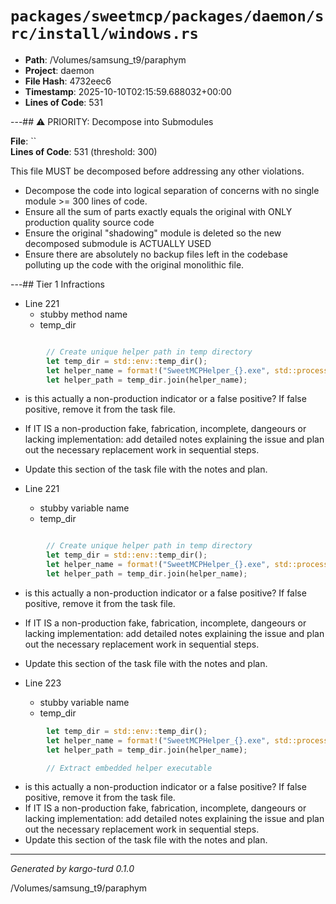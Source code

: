# `packages/sweetmcp/packages/daemon/src/install/windows.rs`

- **Path**: /Volumes/samsung_t9/paraphym
- **Project**: daemon
- **File Hash**: 4732eec6  
- **Timestamp**: 2025-10-10T02:15:59.688032+00:00  
- **Lines of Code**: 531

---## ⚠️ PRIORITY: Decompose into Submodules

**File**: ``  
**Lines of Code**: 531 (threshold: 300)

This file MUST be decomposed before addressing any other violations.

- Decompose the code into logical separation of concerns with no single module >= 300 lines of code. 
- Ensure all the sum of parts exactly equals the original with ONLY production quality source code
- Ensure the original "shadowing" module is deleted so the new decomposed submodule is ACTUALLY USED
- Ensure there are absolutely no backup files left in the codebase polluting up the code with the original monolithic file.

---## Tier 1 Infractions 


- Line 221
  - stubby method name
  - temp_dir

```rust

        // Create unique helper path in temp directory
        let temp_dir = std::env::temp_dir();
        let helper_name = format!("SweetMCPHelper_{}.exe", std::process::id());
        let helper_path = temp_dir.join(helper_name);
```

- is this actually a non-production indicator or a false positive? If false positive, remove it from the task file.
- If IT IS a non-production fake, fabrication, incomplete, dangeours or lacking implementation: add detailed notes explaining the issue and plan out the necessary replacement work in sequential steps. 
- Update this section of the task file with the notes and plan.


- Line 221
  - stubby variable name
  - temp_dir

```rust

        // Create unique helper path in temp directory
        let temp_dir = std::env::temp_dir();
        let helper_name = format!("SweetMCPHelper_{}.exe", std::process::id());
        let helper_path = temp_dir.join(helper_name);
```

- is this actually a non-production indicator or a false positive? If false positive, remove it from the task file.
- If IT IS a non-production fake, fabrication, incomplete, dangeours or lacking implementation: add detailed notes explaining the issue and plan out the necessary replacement work in sequential steps. 
- Update this section of the task file with the notes and plan.


- Line 223
  - stubby variable name
  - temp_dir

```rust
        let temp_dir = std::env::temp_dir();
        let helper_name = format!("SweetMCPHelper_{}.exe", std::process::id());
        let helper_path = temp_dir.join(helper_name);

        // Extract embedded helper executable
```

- is this actually a non-production indicator or a false positive? If false positive, remove it from the task file.
- If IT IS a non-production fake, fabrication, incomplete, dangeours or lacking implementation: add detailed notes explaining the issue and plan out the necessary replacement work in sequential steps. 
- Update this section of the task file with the notes and plan.

---

*Generated by kargo-turd 0.1.0*

/Volumes/samsung_t9/paraphym